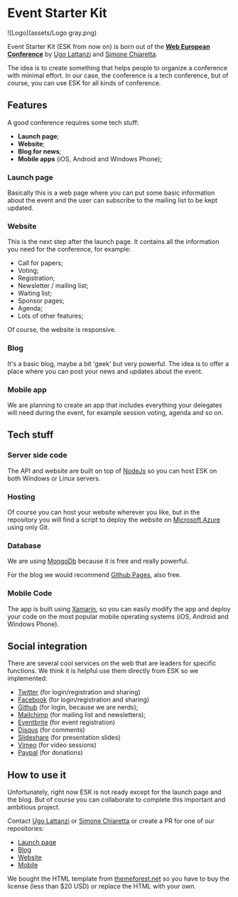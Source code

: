 # Event Starter Kit

![Logo](assets/Logo gray.png)

Event Starter Kit (ESK from now on) is born out of the **[Web European Conference](http://webnextconf.eu)** by [Ugo Lattanzi](http://tostring.it) and [Simone Chiaretta](http://codeclimber.net.nz/).


The idea is to create something that helps people to organize a conference with minimal effort. 
In our case, the conference is a tech conference, but of course, you can use ESK for all kinds of conference.

## Features

A good conference requires some tech stuff:

* **Launch page**;
* **Website**;
* **Blog for news**;
* **Mobile apps** (iOS, Android and Windows Phone);

### Launch page

Basically this is a web page where you can put some basic information about the event and the user can subscribe to the mailing list to be kept updated.

### Website

This is the next step after the launch page. It contains all the information you need for the conference, for example: 

* Call for papers;
* Voting;
* Registration;
* Newsletter / mailing list;
* Waiting list;
* Sponsor pages;
* Agenda;
* Lots of other features;

Of course, the website is responsive.

### Blog

It's a basic blog, maybe a bit 'geek' but very powerful. The idea is to offer a place where you can post your news and updates about the event.

### Mobile app

We are planning to create an app that includes everything your delegates will need during the event, for example session voting, agenda and so on.

## Tech stuff

### Server side code
The API and website are built on top of [NodeJs](http://nodejs.org) so you can host ESK on both Windows or Linux servers.

### Hosting

Of course you can host your website wherever you like, but in the repository you will find a script to deploy the website on [Microsoft Azure](https://azure.microsoft.com) using only Git.

### Database
We are using [MongoDb](mongodb.org) because it is free and really powerful.

For the blog we would recommend [Github Pages](https://pages.github.com/), also free.

### Mobile Code

The app is built using [Xamarin](https://xamarin.com), so you can easily modify the app and deploy your code on the most popular mobile operating systems (iOS, Android and Windows Phone).

## Social integration

There are several cool services on the web that are leaders for specific functions.
We think it is helpful use them directly from ESK so we implemented:

* [Twitter](http://www.twitter.com) (for login/registration and sharing)
* [Facebook](http://www.facebook.com) (for login/registration and sharing)
* [Github](http://github.com) (for login, because we are nerds);
* [Mailchimp](http://mailchimp.com/) (for mailing list and newsletters);
* [Eventbrite](https://www.eventbrite.com/) (for event registration)
* [Disqus](http://disqus.com) (for comments)
* [Slideshare](http://www.slideshare.net/) (for presentation slides)
* [Vimeo](http://vimeo.com) (for video sessions)
* [Paypal](http://paypal.com) (for donations)

## How to use it

Unfortunately, right now ESK is not ready except for the launch page and the blog. But of course you can collaborate to complete this important and ambitious project.

Contact [Ugo Lattanzi](http://tostring.it) or [Simone Chiaretta](http://codeclimber.net.nz/) or create a PR for one of our repositories:

* [Launch page](https://github.com/Event-Starter-Kit/lauch-site)
* [Blog](https://github.com/Event-Starter-Kit/blog)
* [Website](https://github.com/Event-Starter-Kit/website)
* [Mobile](https://github.com/Event-Starter-Kit/xamarin-mobile-app)

We bought the HTML template from [themeforest.net](themeforest.net) so you have to buy the license (less than $20 USD) or replace the HTML with your own.










